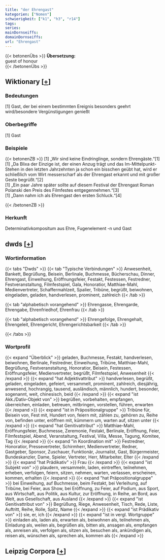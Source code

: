 ```yaml
---
title: "der Ehrengast"
kategorien: ["Nomen"]
schwierigkeit: ["k1", "h3", "r14"]
tags:
series:
mainDornseiffs:
domainDornseiffs:
url: "Ehrengast"
---
```


{{< betonenÜbs >}}
**Übersetzung:**  
guest of honour  
{{< /betonenÜbs >}}

## Wiktionary [[+](https://de.wiktionary.org/wiki/Ehrengast)]

### Bedeutungen
[1] Gast, der bei einem bestimmten Ereignis besonders geehrt wird/besondere Vergünstigungen genießt  

### Oberbegriffe
[1] Gast  

### Beispiele
{{< betonenZB >}}
[1] „Wir sind keine Eindringlinge, sondern Ehrengäste.“[1]  
[1] „Da Blixa der Einzige ist, der einen Anzug trägt und das Im-Mittelpunkt-Stehen in den letzten Jahrzehnten ja schon ein bisschen geübt hat, wird er schließlich vom Wirt messerscharf als der Ehrengast erkannt und mit großer Geste begrüßt.“[2]  
[1] „Ein paar Jahre später sollte auf diesem Festival der Ehrengast Roman Polanski den Preis des Filmfestes entgegennehmen.“[3]  
[1] „Dann nahm ich als Ehrengast den ersten Schluck.“[4]  

{{< /betonenZB >}}
### Herkunft
Determinativkompositum aus Ehre, Fugenelement -n und Gast  



## dwds [[+](https://www.dwds.de/wb/Ehrengast)]

### Wortinformation
{{< tabs "Dwds" >}}
{{< tab "Typische Verbindungen" >}}
Anwesenheit, Bankett, Begrüßung, Beisein, Berlinale, Buchmesse, Bücherschau, Dinner, Ehrengast, Einweihung, Eröffnungsfeier, Festakt, Festessen, Festredner, Festveranstaltung, Filmfestspiel, Gala, Honoratior, Matthiae-Mahl, Medienvertreter, Schaffermahlzeit, Spalier, Tribüne, begrüßt, beiwohnen, eingeladen, geladen, handverlesen, prominent, zahlreich
{{< /tab >}}

{{< tab "alphabetisch vorangehend" >}}
Ehrengasse, Ehrengarde, Ehrengabe, Ehrenfriedhof, Ehrenfrau
{{< /tab >}}

{{< tab "alphabetisch vorangehend" >}}
Ehrengefolge, Ehrengehalt, Ehrengeleit, Ehrengericht, Ehrengerichtsbarkeit
{{< /tab >}}

{{< /tabs >}}

### Wortprofil
{{< expand "Überblick" >}} geladen, Buchmesse, Festakt, handverlesen, beiwohnen, Berlinale, Festredner, Einweihung, Tribüne, Matthiae-Mahl, Begrüßung, Festveranstaltung, Honoratior, Beisein, Festessen, Eröffnungsfeier, Medienvertreter, begrüßt, Filmfestspiel, Anwesenheit {{< /expand >}}
{{< expand "hat Adjektivattribut" >}} handverlesen, begrüßt, geladen, eingeladen, gefeiert, versammelt, prominent, zahlreich, diesjährig, anwesend, hochrangig, tausend, ausländisch, männlich, hundert, besonder, sogenannt, weit, chinesisch, beid {{< /expand >}}
{{< expand "ist Akk./Dativ-Objekt von" >}} begrüßen, vorbehalten, empfangen, überreichen, einladen, betreuen, mitbringen, vorstellen, führen, erwarten {{< /expand >}}
{{< expand "ist in Präpositionalgruppe" >}} Tribüne für, Beisein von, Fest mit, Hundert von, feiern mit, zählen zu, gehören zu, Reihe von, befinden unter, eröffnen mit, kümmern um, warten auf, sitzen unter {{< /expand >}}
{{< expand "hat Genitivattribut" >}} Matthiae-Mahl, Eröffnungsfeier, Buchmesse, Zeremonie, Festakt, Berlinale, Eröffnung, Feier, Filmfestspiel, Abend, Veranstaltung, Festival, Villa, Messe, Tagung, Komitee, Tag {{< /expand >}}
{{< expand "in Koordination mit" >}} Festredner, Honoratior, Pressevertreter, Schirmherr, Medienvertreter, Redner, Gastgeber, Sponsor, Zuschauer, Funktionär, Journalist, Gast, Bürgermeister, Bundeskanzler, Dame, Spieler, Vertreter, Herr, Mitarbeiter, Elter {{< /expand >}}
{{< expand "hat Prädikativ" >}} Frau {{< /expand >}}
{{< expand "ist Subjekt von" >}} plaudern, versammeln, laden, eintreffen, teilnehmen, erheben, verfolgen, feiern, sitzen, nehmen, warten, verlassen, erscheinen, kommen, erhalten {{< /expand >}}
{{< expand "hat Präpositionalgruppe" >}} bei Einweihung, auf Buchmesse, beim Festakt, bei Verleihung, auf Tribüne, bei Feier, aus Show, bei Eröffnung, zu Feier, auf Podium, aus Sport, aus Wirtschaft, aus Politik, aus Kultur, zur Eröffnung, in Reihe, an Bord, aus Welt, aus Gesellschaft, aus Ausland {{< /expand >}}
{{< expand "ist Genitivattribut von" >}} Begrüßung, Riege, Anwesenheit, Tisch, Rede, Liste, Auftritt, Reihe, Rolle, Spitz, Name {{< /expand >}}
{{< expand "ist Prädikativ von" >}} sie, er, ich {{< /expand >}}
{{< expand "ist in vergl. Wortgruppe" >}} einladen als, laden als, erwarten als, beiwohnen als, teilnehmen als, Einladung als, weilen als, begrüßen als, bitten als, ansagen als, empfangen als, anreisen als, verfolgen als, sitzen als, besuchen als, ankündigen als, reisen als, wünschen als, sprechen als, kommen als {{< /expand >}}

## Leipzig Corpora [[+](https://corpora.uni-leipzig.de/en/res?word=Ehrengast&corpusId=deu_newscrawl-public_2018)]

